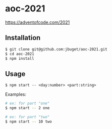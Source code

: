 # aoc-2021
https://adventofcode.com/2021

## Installation

```bash
$ git clone git@github.com:jbuget/aoc-2021.git
$ cd aoc-2021
$ npm install
```

## Usage

```
$ npm start -- <day:number> <part:string>
```

Examples:

```bash
# ex: for part "one"
$ npm start -- 2 one

# ex: for part "two"
$ npm start -- 10 two 
```
